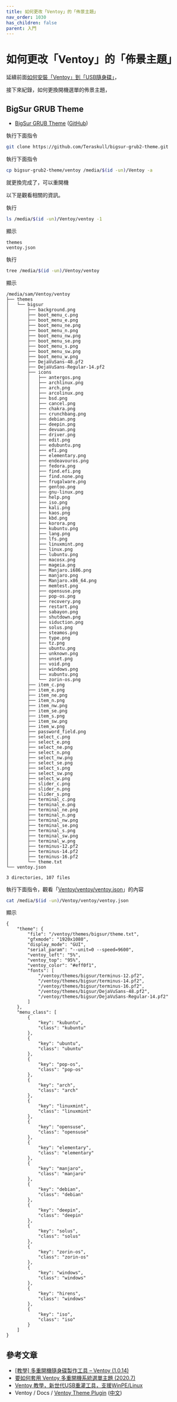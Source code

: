 ```yaml
---
title: 如何更改「Ventoy」的「佈景主題」
nav_order: 1030
has_children: false
parent: 入門
---
```



# 如何更改「Ventoy」的「佈景主題」

延續前面[如何安裝「Ventoy」到「USB隨身碟」](install)，

接下來紀錄，如何更換開機選單的佈景主題，


## BigSur GRUB Theme

* [BigSur GRUB Theme](https://www.gnome-look.org/p/1443844/) ([GitHub](https://github.com/Teraskull/bigsur-grub2-theme))

執行下面指令

``` sh
git clone https://github.com/Teraskull/bigsur-grub2-theme.git
```

執行下面指令

``` sh
cp bigsur-grub2-theme/ventoy /media/$(id -un)/Ventoy -a
```

就更換完成了，可以重開機

以下是觀看相關的資訊。

執行

``` sh
ls /media/$(id -un)/Ventoy/ventoy -1
```

顯示

```
themes
ventoy.json
```

執行

``` sh
tree /media/$(id -un)/Ventoy/ventoy
```

顯示

```
/media/sam/Ventoy/ventoy
├── themes
│   └── bigsur
│       ├── background.png
│       ├── boot_menu_c.png
│       ├── boot_menu_e.png
│       ├── boot_menu_ne.png
│       ├── boot_menu_n.png
│       ├── boot_menu_nw.png
│       ├── boot_menu_se.png
│       ├── boot_menu_s.png
│       ├── boot_menu_sw.png
│       ├── boot_menu_w.png
│       ├── DejaVuSans-48.pf2
│       ├── DejaVuSans-Regular-14.pf2
│       ├── icons
│       │   ├── antergos.png
│       │   ├── archlinux.png
│       │   ├── arch.png
│       │   ├── arcolinux.png
│       │   ├── bsd.png
│       │   ├── cancel.png
│       │   ├── chakra.png
│       │   ├── crunchbang.png
│       │   ├── debian.png
│       │   ├── deepin.png
│       │   ├── devuan.png
│       │   ├── driver.png
│       │   ├── edit.png
│       │   ├── edubuntu.png
│       │   ├── efi.png
│       │   ├── elementary.png
│       │   ├── endeavouros.png
│       │   ├── fedora.png
│       │   ├── find.efi.png
│       │   ├── find.none.png
│       │   ├── frugalware.png
│       │   ├── gentoo.png
│       │   ├── gnu-linux.png
│       │   ├── help.png
│       │   ├── iso.png
│       │   ├── kali.png
│       │   ├── kaos.png
│       │   ├── kbd.png
│       │   ├── korora.png
│       │   ├── kubuntu.png
│       │   ├── lang.png
│       │   ├── lfs.png
│       │   ├── linuxmint.png
│       │   ├── linux.png
│       │   ├── lubuntu.png
│       │   ├── macosx.png
│       │   ├── mageia.png
│       │   ├── Manjaro.i686.png
│       │   ├── manjaro.png
│       │   ├── Manjaro.x86_64.png
│       │   ├── memtest.png
│       │   ├── opensuse.png
│       │   ├── pop-os.png
│       │   ├── recovery.png
│       │   ├── restart.png
│       │   ├── sabayon.png
│       │   ├── shutdown.png
│       │   ├── siduction.png
│       │   ├── solus.png
│       │   ├── steamos.png
│       │   ├── type.png
│       │   ├── tz.png
│       │   ├── ubuntu.png
│       │   ├── unknown.png
│       │   ├── unset.png
│       │   ├── void.png
│       │   ├── windows.png
│       │   ├── xubuntu.png
│       │   └── zorin-os.png
│       ├── item_c.png
│       ├── item_e.png
│       ├── item_ne.png
│       ├── item_n.png
│       ├── item_nw.png
│       ├── item_se.png
│       ├── item_s.png
│       ├── item_sw.png
│       ├── item_w.png
│       ├── password_field.png
│       ├── select_c.png
│       ├── select_e.png
│       ├── select_ne.png
│       ├── select_n.png
│       ├── select_nw.png
│       ├── select_se.png
│       ├── select_s.png
│       ├── select_sw.png
│       ├── select_w.png
│       ├── slider_c.png
│       ├── slider_n.png
│       ├── slider_s.png
│       ├── terminal_c.png
│       ├── terminal_e.png
│       ├── terminal_ne.png
│       ├── terminal_n.png
│       ├── terminal_nw.png
│       ├── terminal_se.png
│       ├── terminal_s.png
│       ├── terminal_sw.png
│       ├── terminal_w.png
│       ├── terminus-12.pf2
│       ├── terminus-14.pf2
│       ├── terminus-16.pf2
│       └── theme.txt
└── ventoy.json

3 directories, 107 files
```

執行下面指令，觀看「[Ventoy/ventoy/ventoy.json](https://github.com/Teraskull/bigsur-grub2-theme/blob/master/ventoy/ventoy.json)」的內容

``` sh
cat /media/$(id -un)/Ventoy/ventoy/ventoy.json
```

顯示

```
{
    "theme": {
        "file": "/ventoy/themes/bigsur/theme.txt",
        "gfxmode": "1920x1080",
        "display_mode": "GUI",
        "serial_param": "--unit=0 --speed=9600",
        "ventoy_left": "5%",
        "ventoy_top": "95%",
        "ventoy_color": "#eff0f1",
        "fonts": [
            "/ventoy/themes/bigsur/terminus-12.pf2",
            "/ventoy/themes/bigsur/terminus-14.pf2",
            "/ventoy/themes/bigsur/terminus-16.pf2",
            "/ventoy/themes/bigsur/DejaVuSans-48.pf2",
            "/ventoy/themes/bigsur/DejaVuSans-Regular-14.pf2"
        ]
    },
    "menu_class": [
        {
            "key": "kubuntu",
            "class": "kubuntu"
        },
        {
            "key": "ubuntu",
            "class": "ubuntu"
        },
        {
            "key": "pop-os",
            "class": "pop-os"
        },
        {
            "key": "arch",
            "class": "arch"
        },
        {
            "key": "linuxmint",
            "class": "linuxmint"
        },
        {
            "key": "opensuse",
            "class": "opensuse"
        },
        {
            "key": "elementary",
            "class": "elementary"
        },
        {
            "key": "manjaro",
            "class": "manjaro"
        },
        {
            "key": "debian",
            "class": "debian"
        },
        {
            "key": "deepin",
            "class": "deepin"
        },
        {
            "key": "solus",
            "class": "solus"
        },
        {
            "key": "zorin-os",
            "class": "zorin-os"
        },
        {
            "key": "windows",
            "class": "windows"
        },
        {
            "key": "hirens",
            "class": "windows"
        },
        {
            "key": "iso",
            "class": "iso"
        }
    ]
}
```

## 參考文章

* [[教學] 多重開機隨身碟製作工具 – Ventoy (1.0.14)](https://izaka.tw/ventoy-bootable-usb-solution-user-guide/)
* [要如何套用 Ventoy 多重開機系統選單主題 (2020.7)](https://izaka.tw/ventoy-theme-apply-guide/)
* [Ventoy 教學，新世代USB重灌工具，支援WinPE/Linux](https://www.gdaily.org/23174/ventoy-iso)
* Ventoy / Docs / [Ventoy Theme Plugin](https://www.ventoy.net/en/plugin_theme.html) ([中文](https://www.ventoy.net/cn/plugin_theme.html))
